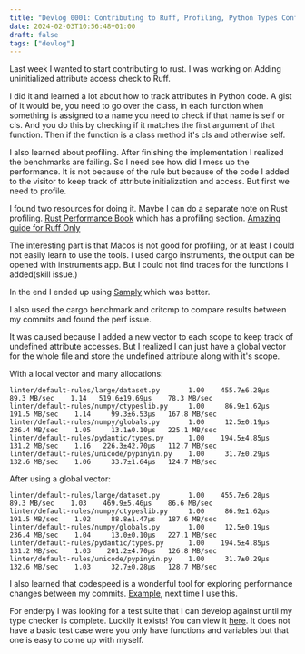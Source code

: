 ```yaml
---
title: "Devlog 0001: Contributing to Ruff, Profiling, Python Types Conformance Tests"
date: 2024-02-03T10:56:48+01:00
draft: false
tags: ["devlog"]
---
```


Last week I wanted to start contributing to rust.
I was working on Adding uninitialized attribute access check to Ruff.

I did it and learned a lot about how to track attributes in Python code.
A gist of it would be, you need to go over the class, in each function when something is assigned to a name you need to check if that name is self or cls.
And you do this by checking if it matches the first argument of that function.
Then if the function is a class method it's cls and otherwise self.

I also learned about profiling.
After finishing the implementation I realized the benchmarks are failing.
So I need see how did I mess up the performance. It is not because of the rule but because of the code I added to the visitor to keep track of attribute initialization and access.
But first we need to profile.

I found two resources for doing it.
Maybe I can do a separate note on Rust profiling.
[Rust Performance Book](https://nnethercote.github.io/perf-book/) which has a profiling section.
[Amazing guide for Ruff Only](https://docs.astral.sh/ruff/contributing/#profiling-projects)

The interesting part is that Macos is not good for profiling, or at least I could not easily learn to use the tools.
I used cargo instruments, the output can be opened with instruments app.
But I could not find traces for the functions I added(skill issue.)

In the end I ended up using [Samply](https://github.com/mstange/samply) which was better.

I also used the cargo benchmark and critcmp to compare results between my commits and found the perf issue.

It was caused because I added a new vector to each scope to keep track of undefined attribute accesses.
But I realized I can just have a global vector for the whole file and store the undefined attribute along with it's scope.

With a local vector and many allocations:

```
linter/default-rules/large/dataset.py       1.00    455.7±6.28µs    89.3 MB/sec    1.14   519.6±19.69µs    78.3 MB/sec
linter/default-rules/numpy/ctypeslib.py     1.00     86.9±1.62µs   191.5 MB/sec    1.14     99.3±6.53µs   167.8 MB/sec
linter/default-rules/numpy/globals.py       1.00     12.5±0.19µs   236.4 MB/sec    1.05     13.1±0.10µs   225.1 MB/sec
linter/default-rules/pydantic/types.py      1.00    194.5±4.85µs   131.2 MB/sec    1.16   226.3±42.70µs   112.7 MB/sec
linter/default-rules/unicode/pypinyin.py    1.00     31.7±0.29µs   132.6 MB/sec    1.06     33.7±1.64µs   124.7 MB/sec
```

After using a global vector:

```
linter/default-rules/large/dataset.py       1.00    455.7±6.28µs    89.3 MB/sec    1.03    469.9±5.46µs    86.6 MB/sec
linter/default-rules/numpy/ctypeslib.py     1.00     86.9±1.62µs   191.5 MB/sec    1.02     88.8±1.47µs   187.6 MB/sec
linter/default-rules/numpy/globals.py       1.00     12.5±0.19µs   236.4 MB/sec    1.04     13.0±0.10µs   227.1 MB/sec
linter/default-rules/pydantic/types.py      1.00    194.5±4.85µs   131.2 MB/sec    1.03    201.2±4.70µs   126.8 MB/sec
linter/default-rules/unicode/pypinyin.py    1.00     31.7±0.29µs   132.6 MB/sec    1.03     32.7±0.28µs   128.7 MB/sec
```

I also learned that codespeed is a wonderful tool for exploring performance changes between my commits.
[Example](https://codspeed.io/astral-sh/ruff/branches/Glyphack:linter-pylint-E0203), next time I use this.


For enderpy I was looking for a test suite that I can develop against until my type checker is complete.
Luckily it exists! You can view it [here](https://github.com/python/typing/tree/main/conformance).
It does not have a basic test case were you only have functions and variables but that one is easy to come up with myself.
